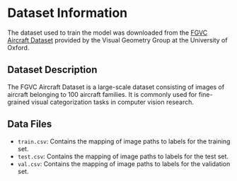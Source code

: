 # Dataset Information

The dataset used to train the model was downloaded from the [FGVC Aircraft Dataset](https://www.robots.ox.ac.uk/~vgg/data/fgvc-aircraft/) provided by the Visual Geometry Group at the University of Oxford.

## Dataset Description

The FGVC Aircraft Dataset is a large-scale dataset consisting of images of aircraft belonging to 100 aircraft families. It is commonly used for fine-grained visual categorization tasks in computer vision research.

## Data Files

- `train.csv`: Contains the mapping of image paths to labels for the training set.
- `test.csv`: Contains the mapping of image paths to labels for the test set.
- `val.csv`: Contains the mapping of image paths to labels for the validation set.


